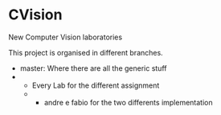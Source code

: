 # CVision

New Computer Vision laboratories

This project is organised in different branches. 

 - master: Where there are all the generic stuff
 - - Every Lab for the different assignment
   - - andre e fabio for the two differents implementation
